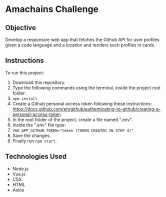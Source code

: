 # Amachains Challenge

## Objective

Develop a responsive web app that fetches the Github API for user profiles given a code language and a location and renders such profiles in cards.

## Instructions

To run this project:
 1. Download this repository.
 2. Type the following commands using the terminal, inside the project root folder:
 3. ```npm install```
 4. Create a Github personal access token following these instructions: https://docs.github.com/en/github/authenticating-to-github/creating-a-personal-access-token.
 5. In the root folder of the project, create a file named ".env".
 6. Inside the ".env" file type:
 7. ```VUE_APP_GITHUB_TOKEN="token (TOKEN CREATED IN STEP 4)"```
 8. Save the changes.
 9. Finally run ```npm start```.
 
 ## Technologies Used

- Node.js
- Vue.js
- CSS
- HTML
- Axios
